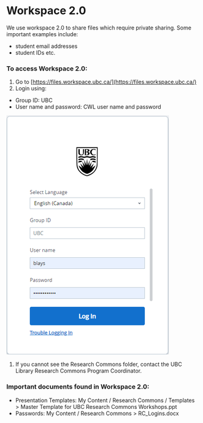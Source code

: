 # Workspace 2.0
We use workspace 2.0 to share files which require private sharing. Some important examples include:
  - student email addresses
  - student IDs etc.
  
### To access Workspace 2.0:
1. Go to [https://files.workspace.ubc.ca/](https://files.workspace.ubc.ca/)
1. Login using:
* Group ID: UBC
* User name and password: CWL user name and password

![](../../assets/images/workspace20.PNG)
1. If you cannot see the Research Commons folder, contact the UBC Library Research Commons Program Coordinator. 

### Important documents found in Workspace 2.0:
 
- Presentation Templates: My Content / Research Commons / Templates > Master Template for UBC Research Commons Workshops.ppt
- Passwords: My Content / Research Commons > RC_Logins.docx
